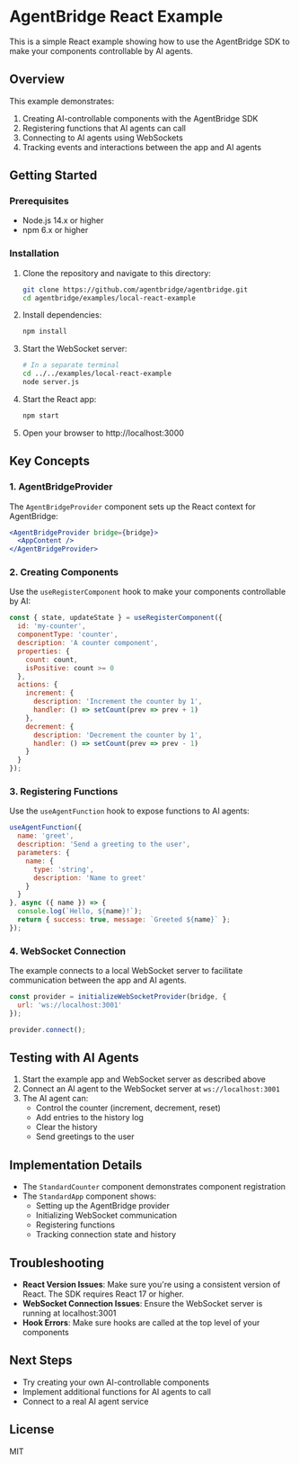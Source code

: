 # AgentBridge React Example

This is a simple React example showing how to use the AgentBridge SDK to make your components controllable by AI agents.

## Overview

This example demonstrates:

1. Creating AI-controllable components with the AgentBridge SDK
2. Registering functions that AI agents can call
3. Connecting to AI agents using WebSockets
4. Tracking events and interactions between the app and AI agents

## Getting Started

### Prerequisites

- Node.js 14.x or higher
- npm 6.x or higher

### Installation

1. Clone the repository and navigate to this directory:
   ```bash
   git clone https://github.com/agentbridge/agentbridge.git
   cd agentbridge/examples/local-react-example
   ```

2. Install dependencies:
   ```bash
   npm install
   ```

3. Start the WebSocket server:
   ```bash
   # In a separate terminal
   cd ../../examples/local-react-example
   node server.js
   ```

4. Start the React app:
   ```bash
   npm start
   ```

5. Open your browser to http://localhost:3000

## Key Concepts

### 1. AgentBridgeProvider

The `AgentBridgeProvider` component sets up the React context for AgentBridge:

```jsx
<AgentBridgeProvider bridge={bridge}>
  <AppContent />
</AgentBridgeProvider>
```

### 2. Creating Components

Use the `useRegisterComponent` hook to make your components controllable by AI:

```jsx
const { state, updateState } = useRegisterComponent({
  id: 'my-counter',
  componentType: 'counter',
  description: 'A counter component',
  properties: {
    count: count,
    isPositive: count >= 0
  },
  actions: {
    increment: {
      description: 'Increment the counter by 1',
      handler: () => setCount(prev => prev + 1)
    },
    decrement: {
      description: 'Decrement the counter by 1',
      handler: () => setCount(prev => prev - 1)
    }
  }
});
```

### 3. Registering Functions

Use the `useAgentFunction` hook to expose functions to AI agents:

```jsx
useAgentFunction({
  name: 'greet',
  description: 'Send a greeting to the user',
  parameters: {
    name: {
      type: 'string',
      description: 'Name to greet'
    }
  }
}, async ({ name }) => {
  console.log(`Hello, ${name}!`);
  return { success: true, message: `Greeted ${name}` };
});
```

### 4. WebSocket Connection

The example connects to a local WebSocket server to facilitate communication between the app and AI agents.

```jsx
const provider = initializeWebSocketProvider(bridge, { 
  url: 'ws://localhost:3001' 
});

provider.connect();
```

## Testing with AI Agents

1. Start the example app and WebSocket server as described above
2. Connect an AI agent to the WebSocket server at `ws://localhost:3001`
3. The AI agent can:
   - Control the counter (increment, decrement, reset)
   - Add entries to the history log
   - Clear the history
   - Send greetings to the user

## Implementation Details

- The `StandardCounter` component demonstrates component registration
- The `StandardApp` component shows:
  - Setting up the AgentBridge provider
  - Initializing WebSocket communication
  - Registering functions
  - Tracking connection state and history

## Troubleshooting

- **React Version Issues**: Make sure you're using a consistent version of React. The SDK requires React 17 or higher.
- **WebSocket Connection Issues**: Ensure the WebSocket server is running at localhost:3001
- **Hook Errors**: Make sure hooks are called at the top level of your components

## Next Steps

- Try creating your own AI-controllable components
- Implement additional functions for AI agents to call
- Connect to a real AI agent service

## License

MIT 